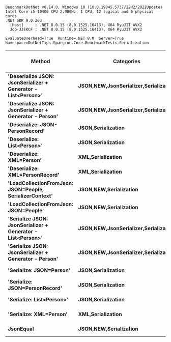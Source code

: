 ```

BenchmarkDotNet v0.14.0, Windows 10 (10.0.19045.5737/22H2/2022Update)
Intel Core i5-10400 CPU 2.90GHz, 1 CPU, 12 logical and 6 physical cores
.NET SDK 9.0.203
  [Host]     : .NET 8.0.15 (8.0.1525.16413), X64 RyuJIT AVX2
  Job-JJEKCF : .NET 8.0.15 (8.0.1525.16413), X64 RyuJIT AVX2

EvaluateOverhead=True  Runtime=.NET 8.0  Server=True  
Namespace=DotNetTips.Spargine.Core.BenchmarkTests.Serialization  

```
| Method                                                        | Categories                                | Mean         | Error       | StdDev      | StdErr      | Min          | Q1           | Median       | Q3           | Max          | Op/s      | CI99.9% Margin | Iterations | Kurtosis | MValue | Skewness | Rank | LogicalGroup | Baseline | Code Size | Completed Work Items | Lock Contentions | Exceptions | Gen0   | Gen1   | Gen2   | Allocated |
|-------------------------------------------------------------- |------------------------------------------ |-------------:|------------:|------------:|------------:|-------------:|-------------:|-------------:|-------------:|-------------:|----------:|---------------:|-----------:|---------:|-------:|---------:|-----:|------------- |--------- |----------:|---------------------:|-----------------:|-----------:|-------:|-------:|-------:|----------:|
| **&#39;Deserialize JSON: JsonSerializer + Generator - List&lt;Person&gt;&#39;** | **JSON,**NEW**,JsonSerializer,Serialization** | **652,668.7 ns** | **3,550.16 ns** | **3,147.12 ns** |   **841.10 ns** | **646,845.4 ns** | **651,298.0 ns** | **652,994.9 ns** | **654,268.5 ns** | **658,352.6 ns** |   **1,532.2** |    **-413.552 ns** |      **14.00** |    **2.296** |  **2.000** |  **-0.0772** |    **9** | *****            | **No**       |   **3,569 B** |                    **-** |                **-** |          **-** | **1.9531** |      **-** |      **-** |  **207065 B** |
| **&#39;Deserialize JSON: JsonSerializer + Generator - Person&#39;**       | **JSON,**NEW**,JsonSerializer,Serialization** |   **6,411.4 ns** |    **15.92 ns** |    **14.89 ns** |     **3.84 ns** |   **6,386.8 ns** |   **6,405.0 ns** |   **6,413.3 ns** |   **6,420.1 ns** |   **6,437.0 ns** | **155,972.6** |       **5.578 ns** |      **15.00** |    **2.072** |  **2.000** |  **-0.2965** |    **4** | *****            | **No**       |   **3,518 B** |                    **-** |                **-** |          **-** | **0.0229** |      **-** |      **-** |    **2544 B** |
| **&#39;Deserialize: JSON-PersonRecord&#39;**                              | **JSON,Serialization**                        |   **6,256.5 ns** |    **25.50 ns** |    **23.86 ns** |     **6.16 ns** |   **6,213.4 ns** |   **6,242.5 ns** |   **6,251.7 ns** |   **6,278.4 ns** |   **6,293.1 ns** | **159,834.9** |       **4.420 ns** |      **15.00** |    **1.765** |  **2.000** |  **-0.0589** |    **4** | *****            | **No**       |     **624 B** |                    **-** |                **-** |          **-** | **0.0229** |      **-** |      **-** |    **2712 B** |
| **&#39;Deserialize: List&lt;Person&gt;&#39;**                                   | **JSON,Serialization**                        | **649,021.4 ns** | **3,221.28 ns** | **2,855.58 ns** |   **763.19 ns** | **643,197.6 ns** | **647,871.9 ns** | **649,353.7 ns** | **650,774.8 ns** | **654,328.4 ns** |   **1,540.8** |    **-374.593 ns** |      **14.00** |    **2.689** |  **2.000** |  **-0.4003** |    **9** | *****            | **No**       |     **624 B** |                    **-** |                **-** |          **-** | **1.9531** |      **-** |      **-** |  **222265 B** |
| **&#39;Deserialize: XML=Person&#39;**                                     | **XML,Serialization**                         |  **21,003.9 ns** |   **155.30 ns** |   **145.27 ns** |    **37.51 ns** |  **20,810.3 ns** |  **20,894.3 ns** |  **20,967.0 ns** |  **21,119.9 ns** |  **21,260.4 ns** |  **47,610.3** |     **-11.254 ns** |      **15.00** |    **1.627** |  **2.000** |   **0.2775** |    **6** | *****            | **No**       |        **NA** |                    **-** |                **-** |          **-** | **0.1831** |      **-** |      **-** |   **20915 B** |
| **&#39;Deserialize: XML=PersonRecord&#39;**                               | **XML,Serialization**                         |  **20,887.5 ns** |   **174.11 ns** |   **154.34 ns** |    **41.25 ns** |  **20,549.5 ns** |  **20,827.2 ns** |  **20,881.0 ns** |  **20,979.3 ns** |  **21,122.1 ns** |  **47,875.6** |     **-13.625 ns** |      **14.00** |    **2.513** |  **2.000** |  **-0.4177** |    **6** | *****            | **No**       |        **NA** |                    **-** |                **-** |          **-** | **0.1831** |      **-** |      **-** |   **20164 B** |
| **&#39;LoadCollectionFromJson: JSON=People, SerializerContext&#39;**      | **JSON,**NEW**,Serialization**                | **807,737.4 ns** | **2,512.05 ns** | **2,349.78 ns** |   **606.71 ns** | **803,830.5 ns** | **806,138.4 ns** | **807,542.5 ns** | **809,645.6 ns** | **812,197.1 ns** |   **1,238.0** |    **-295.855 ns** |      **15.00** |    **1.947** |  **2.000** |   **0.2541** |   **10** | *****            | **No**       |        **NA** |                    **-** |                **-** |          **-** | **1.9531** |      **-** |      **-** |  **253265 B** |
| **&#39;LoadCollectionFromJson: JSON=People&#39;**                         | **JSON,**NEW**,Serialization**                | **806,818.3 ns** | **2,626.52 ns** | **2,328.34 ns** |   **622.28 ns** | **801,591.0 ns** | **805,729.1 ns** | **807,052.9 ns** | **808,127.1 ns** | **810,764.3 ns** |   **1,239.4** |    **-304.138 ns** |      **14.00** |    **2.668** |  **2.000** |  **-0.4368** |   **10** | *****            | **No**       |        **NA** |                    **-** |                **-** |          **-** | **2.9297** |      **-** |      **-** |  **268057 B** |
| **&#39;Serialize JSON: JsonSerializer + Generator - List&lt;Person&gt;&#39;**   | **JSON,**NEW**,JsonSerializer,Serialization** | **266,574.5 ns** | **3,868.36 ns** | **3,429.20 ns** |   **916.49 ns** | **260,197.5 ns** | **264,137.6 ns** | **267,601.8 ns** | **268,306.7 ns** | **271,407.3 ns** |   **3,751.3** |    **-451.247 ns** |      **14.00** |    **1.849** |  **2.000** |  **-0.4901** |    **7** | *****            | **No**       |   **3,374 B** |                    **-** |                **-** |          **-** | **5.8594** | **5.8594** | **5.8594** |  **152202 B** |
| **&#39;Serialize JSON: JsonSerializer + Generator - Person&#39;**         | **JSON,**NEW**,JsonSerializer,Serialization** |   **1,269.1 ns** |    **11.76 ns** |    **11.00 ns** |     **2.84 ns** |   **1,250.8 ns** |   **1,261.2 ns** |   **1,271.0 ns** |   **1,277.2 ns** |   **1,288.9 ns** | **787,978.6** |       **6.080 ns** |      **15.00** |    **1.820** |  **2.000** |  **-0.0384** |    **1** | *****            | **No**       |   **3,424 B** |                    **-** |                **-** |          **-** | **0.0153** |      **-** |      **-** |    **1504 B** |
| **&#39;Serialize: JSON=Person&#39;**                                      | **JSON,Serialization**                        |   **1,761.8 ns** |     **6.85 ns** |     **6.41 ns** |     **1.65 ns** |   **1,747.1 ns** |   **1,758.6 ns** |   **1,761.9 ns** |   **1,764.6 ns** |   **1,772.4 ns** | **567,594.7** |       **6.673 ns** |      **15.00** |    **2.908** |  **2.000** |  **-0.2994** |    **3** | *****            | **No**       |   **2,438 B** |                    **-** |                **-** |          **-** | **0.0191** |      **-** |      **-** |    **1912 B** |
| **&#39;Serialize: JSON=PersonRecord&#39;**                                | **JSON,Serialization**                        |   **1,697.2 ns** |     **6.04 ns** |     **5.65 ns** |     **1.46 ns** |   **1,688.6 ns** |   **1,692.4 ns** |   **1,698.1 ns** |   **1,701.4 ns** |   **1,706.3 ns** | **589,215.5** |       **6.771 ns** |      **15.00** |    **1.728** |  **2.000** |  **-0.0142** |    **2** | *****            | **No**       |   **2,444 B** |                    **-** |                **-** |          **-** | **0.0191** |      **-** |      **-** |    **1904 B** |
| **&#39;Serialize: List&lt;Person&gt;&#39;**                                     | **JSON,Serialization**                        | **289,145.7 ns** | **5,574.38 ns** | **6,195.91 ns** | **1,421.44 ns** | **281,383.8 ns** | **284,252.8 ns** | **288,247.2 ns** | **294,866.2 ns** | **302,397.0 ns** |   **3,458.5** |    **-701.219 ns** |      **19.00** |    **1.951** |  **2.000** |   **0.5130** |    **8** | *****            | **No**       |     **334 B** |                    **-** |                **-** |          **-** | **5.8594** | **5.8594** | **5.8594** |  **155286 B** |
| **&#39;Serialize: XML=Person&#39;**                                       | **XML,Serialization**                         |  **17,255.2 ns** |   **129.51 ns** |   **121.14 ns** |    **31.28 ns** |  **17,122.9 ns** |  **17,175.9 ns** |  **17,201.4 ns** |  **17,329.9 ns** |  **17,519.3 ns** |  **57,953.4** |      **-8.139 ns** |      **15.00** |    **2.445** |  **2.000** |   **0.8763** |    **5** | *****            | **No**       |        **NA** |                    **-** |                **-** |          **-** | **0.2441** |      **-** |      **-** |   **24018 B** |
| **JsonEqual**                                                     | **JSON,**NEW**,Serialization**                |   **1,285.8 ns** |     **8.44 ns** |     **7.90 ns** |     **2.04 ns** |   **1,274.3 ns** |   **1,279.8 ns** |   **1,285.6 ns** |   **1,290.7 ns** |   **1,299.1 ns** | **777,720.5** |       **6.480 ns** |      **15.00** |    **1.689** |  **2.000** |   **0.0912** |    **1** | *****            | **No**       |        **NA** |                    **-** |                **-** |          **-** | **0.0057** |      **-** |      **-** |     **560 B** |
